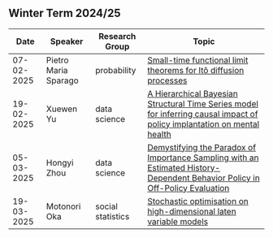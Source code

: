 ## Winter Term 2024/25

| Date | Speaker | Research Group | Topic |
|---|---|---|---|
| 07-02-2025 | Pietro Maria Sparago | probability | [Small-time functional limit theorems for Itô diffusion processes](../talks/07-02-2025-Pietro-Maria-Sparago.html) |
| 19-02-2025 | Xuewen Yu | data science | [A Hierarchical Bayesian Structural Time Series model for inferring causal impact of policy implantation on mental health](../talks/19-02-2025-Xuewen-Yu.html) |
| 05-03-2025 | Hongyi Zhou | data science | [Demystifying the Paradox of Importance Sampling with an Estimated History-Dependent Behavior Policy in Off-Policy Evaluation](../talks/05-03-2025-Hongyi-Zhou.html) |
| 19-03-2025 | Motonori Oka | social statistics | [Stochastic optimisation on high-dimensional laten variable models](../talks/19-03-2025-Motonori-Oka.html) |


